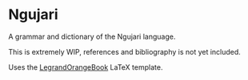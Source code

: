 # Ngujari
A grammar and dictionary of the Ngujari language.

This is extremely WIP, references and bibliography is not yet included.

Uses the 
[LegrandOrangeBook](http://www.latextemplates.com/template/the-legrand-orange-book) 
LaTeX template.
